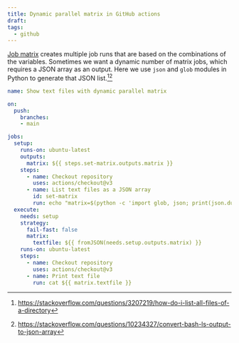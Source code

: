 ```yaml
---
title: Dynamic parallel matrix in GitHub actions
draft:
tags:
  - github
---
```


[Job matrix](https://docs.github.com/en/actions/using-jobs/using-a-matrix-for-your-jobs) creates multiple job runs that are based on the combinations of the variables. Sometimes we want a dynamic number of matrix jobs, which requires a JSON array as an output. Here we use `json` and `glob` modules in Python to generate that JSON list.[^list-in-dir][^ls-json]

[^list-in-dir]: https://stackoverflow.com/questions/3207219/how-do-i-list-all-files-of-a-directory
[^ls-json]: https://stackoverflow.com/questions/10234327/convert-bash-ls-output-to-json-array

```yaml
name: Show text files with dynamic parallel matrix

on:
  push:
    branches:
    - main

jobs:
  setup:
    runs-on: ubuntu-latest
    outputs:
      matrix: ${{ steps.set-matrix.outputs.matrix }}
    steps:
      - name: Checkout repository
        uses: actions/checkout@v3
      - name: List text files as a JSON array
        id: set-matrix
        run: echo "matrix=$(python -c 'import glob, json; print(json.dumps(glob.glob("*.txt")))')" >> $GITHUB_OUTPUT
  execute:
    needs: setup
    strategy:
      fail-fast: false
      matrix:
        textfile: ${{ fromJSON(needs.setup.outputs.matrix) }}
    runs-on: ubuntu-latest
    steps:
      - name: Checkout repository
        uses: actions/checkout@v3
      - name: Print text file
        run: cat ${{ matrix.textfile }}
```
